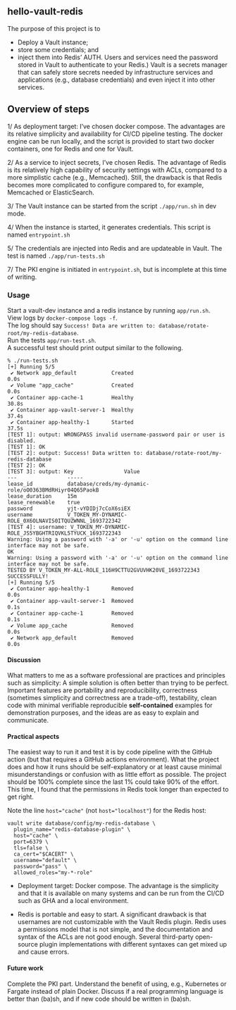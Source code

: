 ## hello-vault-redis
The purpose of this project is to
- Deploy a Vault instance;
- store some credentials; and
- inject them into Redis’ AUTH. 
Users and services need the password stored in Vault to authenticate to your Redis.)
Vault is a secrets manager that can safely store secrets needed by infrastructure services and applications (e.g., database credentials) and even inject it into other services.

## Overview of steps

1/ As deployment target: I’ve chosen docker compose. The advantages are its relative simplicity and availability for CI/CD pipeline testing. The docker engine can be run locally, and the script is provided to start two docker containers, one for Redis and one for Vault. 

2/ As a service to inject secrets, I’ve chosen Redis. The advantage of Redis is its relatively high capability of security settings with ACLs, compared to a more simplistic cache (e.g., Memcached). Still, the drawback is that Redis becomes more complicated to configure compared to, for example, Memcached or ElasticSearch. 

3/ The Vault instance can be started from the script ``./app/run.sh`` in dev mode. 

4/ When the instance is started, it generates credentials. This script is named ``entrypoint.sh``

5/ The credentials are injected into Redis and are updateable in Vault. The test is named ``./app/run-tests.sh`` 

7/ The PKI engine is initiated in ``entrypoint.sh``, but is incomplete at this time of writing.


### Usage
Start a vault-dev instance and a redis instance by running ``app/run.sh``.  
View logs by ``docker-compose logs -f``.  
The log should say ``Success! Data are written to: database/rotate-root/my-redis-database``.  
Run the tests ``app/run-test.sh``.  
A successful test should print output similar to the following.  
```
% ./run-tests.sh
[+] Running 5/5
 ✔ Network app_default           Created                                                           0.0s 
 ✔ Volume "app_cache"            Created                                                           0.0s 
 ✔ Container app-cache-1         Healthy                                                          30.8s 
 ✔ Container app-vault-server-1  Healthy                                                          37.4s 
 ✔ Container app-healthy-1       Started                                                          37.5s 
[TEST 1]: output: WRONGPASS invalid username-password pair or user is disabled.
[TEST 1]: OK
[TEST 2]: output: Success! Data written to: database/rotate-root/my-redis-database
[TEST 2]: OK
[TEST 3]: output: Key                Value
---                -----
lease_id           database/creds/my-dynamic-role/oO0363BMdRHiyr04Q65PaokB
lease_duration     15m
lease_renewable    true
password           yjt-vYDIDj7cCoX6siEX
username           V_TOKEN_MY-DYNAMIC-ROLE_0X6OLNAVIS0ITQUZWNNL_1693722342
[TEST 4]: username: V_TOKEN_MY-DYNAMIC-ROLE_JS5YBGHTRIQVKL5TYUCK_1693722343
Warning: Using a password with '-a' or '-u' option on the command line interface may not be safe.
OK
Warning: Using a password with '-a' or '-u' option on the command line interface may not be safe.
TESTED BY V_TOKEN_MY-ALL-ROLE_116H9CTTU2GVUVHK20VE_1693722343 SUCCESSFULLY!
[+] Running 5/5
 ✔ Container app-healthy-1       Removed                                                           0.0s 
 ✔ Container app-vault-server-1  Removed                                                           0.1s 
 ✔ Container app-cache-1         Removed                                                           0.1s 
 ✔ Volume app_cache              Removed                                                           0.0s 
 ✔ Network app_default           Removed                                                           0.0s 
```

#### Discussion
What matters to me as a software professional are practices and principles such as simplicity: A simple solution is often better than trying to be perfect. Important features are portability and reproducibility, correctness (sometimes simplicity and correctness are a trade-off), testability, clean code with minimal verifiable reproducible **self-contained** examples for demonstration purposes, and the ideas are as easy to explain and communicate. 

#### Practical aspects 
The easiest way to run it and test it is by code pipeline with the GitHub action (but that requires a GitHub actions environment). What the project does and how it runs should be self-explanatory or at least cause minimal misunderstandings or confusion with as little effort as possible. The project should be 100% complete since the last 1% could take 90% of the effort. This time, I found that the permissions in Redis took longer than expected to get right.  

Note the line ``host="cache"`` (not ``host="localhost"``) for the Redis host:
```
vault write database/config/my-redis-database \
  plugin_name="redis-database-plugin" \
  host="cache" \
  port=6379 \
  tls=false \
  ca_cert="$CACERT" \
  username="default" \
  password="pass" \
  allowed_roles="my-*-role"
```

- Deployment target: Docker compose. The advantage is the simplicity and that it is available on many systems and can be run from the CI/CD such as GHA and a local environment. 

- Redis is portable and easy to start. A significant drawback is that usernames are not customizable with the Vault Redis plugin. Redis uses a permissions model that is not simple, and the documentation and syntax of the ACLs are not good enough. Several third-party open-source plugin implementations with different syntaxes can get mixed up and cause errors. 

#### Future work
Complete the PKI part. Understand the benefit of using, e.g., Kubernetes or Fargate instead of plain Docker. Discuss if a real programming language is better than (ba)sh, and if new code should be written in (ba)sh.



